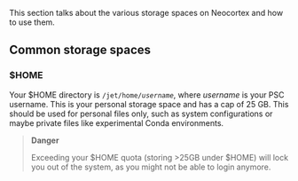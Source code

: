 <!-- # Data Management and Storage 

This title is commented out in this doc so that it will appear above the in-page table of contents instead of beside it.
-->

This section talks about the various storage spaces on Neocortex and how to use them.
  
## Common storage spaces
### $HOME 
  
Your $HOME directory is <code>/jet/home/<i>username</i></code>, where *username* is your PSC username. This is your personal storage space and has a cap of 25 GB. This should be used for personal files only, such as system configurations or maybe private files like experimental Conda environments.


<div class="danger">
  <blockquote>
    <strong>Danger</strong> 
<p>Exceeding your $HOME quota (storing >25GB under $HOME) will lock you out of the system, as you might not be able to login anymore.
  </blockquote>
</div>


